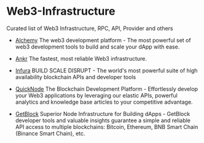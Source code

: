# Web3-Infrastructure
Curated list of Web3 Infrastructure, RPC, API, Provider and others

- [Alchemy](https://alchemy.com/?r=DY5MjYyMzcyMDY3N)
The web3 development platform - The most powerful set of web3 development tools to build and scale your dApp with ease.

- [Ankr](https://www.ankr.com)
The fastest, most reliable Web3 infrastructure.

- [Infura](https://www.infura.io)
BUILD SCALE DISRUPT - The world's most powerful suite of high availability blockchain APIs and developer tools

- [QuickNode](https://www.quicknode.com)
The Blockchain Development Platform - Effortlessly develop your Web3 applications by leveraging our elastic APIs,
powerful analytics and knowledge base articles to your competitive advantage.

- [GetBlock](https://account.getblock.io/sign-in?ref=OGUzNWE1MDQtODFlYi01ZWE4LTg4N2ItOTE3MTBiZTcyYmMz)
Superior Node Infrastructure for Building dApps - GetBlock developer tools and valuable insights guarantee a simple and reliable API access to multiple blockchains: Bitcoin, Ethereum, BNB Smart Chain (Binance Smart Chain), etc.
